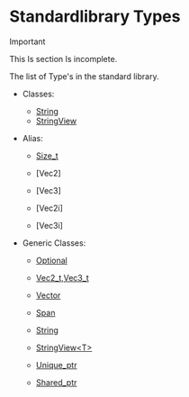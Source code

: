 # Standardlibrary Types

>[!IMPORTANT]
>This Is section Is incomplete.

The list of Type's in the standard library.





 - Classes:
   - [String](./Types/Classes/String.md)
   - [StringView](./Types/Classes/StringView.md)
  
 - Alias:
   - [Size_t](./Types/alias/size_t.md)
   - [Vec2]
   - [Vec3]

   - [Vec2i]
   - [Vec3i]

 - Generic Classes:
   - [Optional](./Types/Generic/optional.md)
   
   - [Vec2_t,Vec3_t](./Types/Generic/VecTypes.md)
   
   - [Vector](./Types/Generic/Vector.md)
   
   - [Span](./Types/Generic/Span.md)

   - [String](./Types/Generic/String.md)

   - [StringView\<T>](./Types/alias/StringView.md)

   - [Unique_ptr](./Types/Generic/Unique_ptr.md)
   
   - [Shared_ptr](./Types/Generic/Shared_ptr.md)


